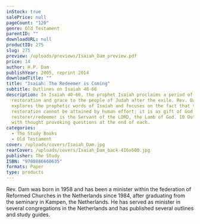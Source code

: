 ```yaml
---
inStock: true
salePrice: null
pageCount: "120"
genre: Old Testament
parentID: ""
downloadURL: null
productID: 275
slug: 275
preview: /uploads/previews/Isaiah_Dam_preview.pdf
price: 14
author: H.P. Dam
publishYear: 2005, reprint 2014
downloadTitle: ""
title: "Isaiah: The Redeemer is Coming"
subtitle: Outlines on Isaiah 40-66
description: In Isaiah 40-66, the prophet Isaiah proclaims a period of
  restoration and grace to the people of Judah after the exile. Rev. Dam
  explores the prophetic words of Isaiah and focuses on the fact that this
  restoration cannot be attained by human effort; it is as gift of God. The
  restorer/redeemer is the Servant of the LORD, the Lamb of God. 10 Outlines
  with thought provoking questions at the end of each.
categories:
  - The Study Books
  - Old Testament
cover: /uploads/covers/Isaiah_Dam.jpg
rearCover: /uploads/covers/Isaiah_Dam_back-416x600.jpg
publisher: The Study
ISBN: "9780886660635"
formats: Paper
type: products
---
```

Rev. Dam was born in 1958 and has been a minister within the federation of Reformed Churches in the Netherlands since 1984, after graduating from the seminary in Kampen, the Netherlands. He has served as minister in several congregations in the Netherlands and has published several outlines and study guides.
